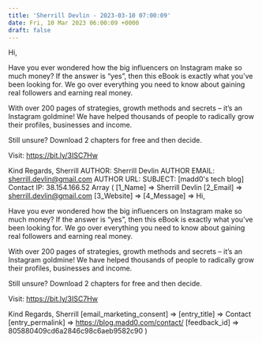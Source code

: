 ```yaml
---
title: 'Sherrill Devlin - 2023-03-10 07:00:09'
date: Fri, 10 Mar 2023 06:00:09 +0000
draft: false
---
```


Hi,

Have you ever wondered how the big influencers on Instagram make so much money? If the answer is “yes”, then this eBook is exactly what you’ve been looking for. We go over everything you need to know about gaining real followers and earning real money.

With over 200 pages of strategies, growth methods and secrets – it’s an Instagram goldmine! We have helped thousands of people to radically grow their profiles, businesses and income.

Still unsure? Download 2 chapters for free and then decide.

Visit: https://bit.ly/3ISC7Hw

Kind Regards, Sherrill AUTHOR: Sherrill Devlin AUTHOR EMAIL: sherrill.devlin@gmail.com AUTHOR URL: SUBJECT: \[madd0's tech blog\] Contact IP: 38.154.166.52 Array ( \[1\_Name\] => Sherrill Devlin \[2\_Email\] => sherrill.devlin@gmail.com \[3\_Website\] => \[4\_Message\] => Hi,

Have you ever wondered how the big influencers on Instagram make so much money? If the answer is “yes”, then this eBook is exactly what you’ve been looking for. We go over everything you need to know about gaining real followers and earning real money.

With over 200 pages of strategies, growth methods and secrets – it’s an Instagram goldmine! We have helped thousands of people to radically grow their profiles, businesses and income.

Still unsure? Download 2 chapters for free and then decide.

Visit: https://bit.ly/3ISC7Hw

Kind Regards, Sherrill \[email\_marketing\_consent\] => \[entry\_title\] => Contact \[entry\_permalink\] => https://blog.madd0.com/contact/ \[feedback\_id\] => 805880409cd6a2846c98c6aeb9582c90 )
